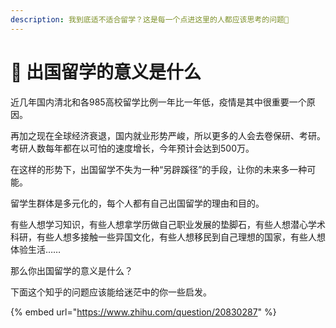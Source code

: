 ```yaml
---
description: 我到底适不适合留学？这是每一个点进这里的人都应该思考的问题🤔
---
```


# 📌 出国留学的意义是什么

近几年国内清北和各985高校留学比例一年比一年低，疫情是其中很重要一个原因。

再加之现在全球经济衰退，国内就业形势严峻，所以更多的人会去卷保研、考研。考研人数每年都在以可怕的速度增长，今年预计会达到500万。

在这样的形势下，出国留学不失为一种“另辟蹊径”的手段，让你的未来多一种可能。



留学生群体是多元化的，每个人都有自己出国留学的理由和目的。

有些人想学习知识，有些人想拿学历做自己职业发展的垫脚石，有些人想潜心学术科研，有些人想多接触一些异国文化，有些人想移民到自己理想的国家，有些人想体验生活……

那么你出国留学的意义是什么？

下面这个知乎的问题应该能给迷茫中的你一些启发。



{% embed url="https://www.zhihu.com/question/20830287" %}
